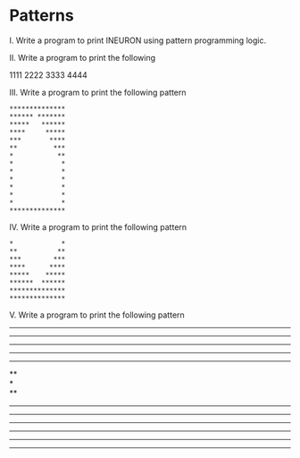 # Patterns

I. Write a program to print INEURON using pattern programming logic.

II. Write a program to print the following

   1111
   2222
   3333
   4444
   
III. Write a program to print the following pattern

    **************
    ****** *******
    *****   ******
    ****     *****
    ***       ****
    **         ***
    *           **
    *            *
    *            *
    *            *
    *            *
    *            *
    *            *
    **************
  
  IV. Write a program to print the following pattern
  
      
      
      
    *            *
    **          **
    ***        ***
    ****      ****
    *****    *****
    ******  ******
    **************
    **************
    
   V. Write a program to print the following pattern
    
   **************
   ******        
   *****         
   ****          
   ***           
   **            
   *             
   **            
   ***           
   ****          
   *****         
   ******        
   *******       
   **************
